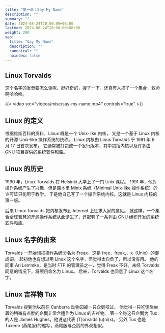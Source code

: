 ```yaml
---
title: "第一章：Say My Name"
description: ""
summary: ""
date: 2024-08-24T20:00:00+08:00
lastmod: 2024-08-24T20:00:00+08:00
weight: 200
seo:
  title: "Say My Name"
  description: ""
  canonical: ""
  noindex: false
---
```


## Linux Torvalds

这个名字的发音要怎么读呢，挺好奇的，搜了一下，还真有人搞了一个集合，救命啊哈哈哈。

{{< video src="videos/misc/say-my-name.mp4" controls="true" >}}

## Linux 的定义

根据维斯百科的资料，Linux 既是一个 Unix-like 内核，
又是一个基于 Linux 内核的开源 Unix-like 操作系统的统称。
Linux 内核由 Linus Torvalds 于 1991 年 9 月 17 日首次发布，
它通常被打包成一个发行版本，其中包括内核以及许多由 GNU 项目提供的系统软件和库。

## Linux 的历史

1990 年，Linux Torvalds 在 Helsinki 大学上了一门 Unix 课程。
1991 年，他对操作系统产生了兴趣，但是课本里 Minix 系统（Minimal Unix-like 操作系统）的许可证只能用于教学。
于是他自己写了一个操作系统内核，这就是 Linux 内核的第一版。

后来 Linux Torvalds 把内核发布到 Internet 上征求大家的意见。
就这样，一个集合全球智慧的开源操作系统从此诞生了，还配套了一系列由 GNU 组积开发的系统软件和库。

## Linux 名字的由来

Torvalds 一开始想把操作系统命名为 Freax，这是 free、freak,、x（Unix）的混成词。
起初他也有想过用 Linux 这个名字，但觉得太自负了，所以没有用。
他的同事 Ari Lemmke，是当时 FTP 的管理员之一，觉得 Freax 不好，未经 Torvalds 同意的情况下，将项目命名为 Linux。
后来，Torvalds 也同意了 Linux 这个名字。

## Linux 吉祥物 Tux

Torvalds 提到他以前在 Canberra 动物园被一只企鹅咬过。
他觉得一只吃饱后坐着的稍微有点胖的企鹅非常合适作为 Linux 的吉祥物。
第一个称这只企鹅为 Tux 的人是 James Hughes，他说这代表 (T)orvalds (u)ni(x)。
另外 Tux 也是 Tuxedo (燕尾服)的缩写，燕尾服与企鹅的外观相似。
